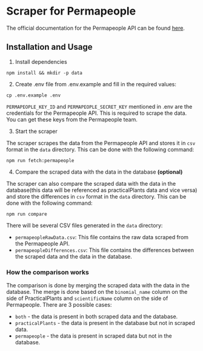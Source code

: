 # Scraper for Permapeople

The official documentation for the Permapeople API can be found [here](https://permapeople.org/knowledgebase/api-docs.html).

## Installation and Usage

1. Install dependencies

```shell
npm install && mkdir -p data
```

2. Create .env file from .env.example and fill in the required values:

```shell
cp .env.example .env
```

`PERMAPEOPLE_KEY_ID` and `PERMAPEOPLE_SECRET_KEY` mentioned in .env are the credentials for the Permapeople API.
This is required to scrape the data.
You can get these keys from the Permapeople team.

3. Start the scraper

The scraper scrapes the data from the Permapeople API and stores it in `csv` format in the `data` directory. This can be done with the following command:

```shell
npm run fetch:permapeople
```

4. Compare the scraped data with the data in the database **(optional)**

The scraper can also compare the scraped data with the data in the database(this data will be referenced as practicalPlants data and vice versa) and store the differences in `csv` format in the `data` directory.
This can be done with the following command:

```shell
npm run compare
```

There will be several CSV files generated in the `data` directory:

- `permapeopleRawData.csv`: This file contains the raw data scraped from the Permapeople API.
- `permapeopleDifferences.csv`: This file contains the differences between the scraped data and the data in the database.

### How the comparison works

The comparison is done by merging the scraped data with the data in the database.
The merge is done based on the `binomial_name` column on the side of PracticalPlants and `scientificName` column on the side of Permapeople.
There are 3 possible cases:

- `both` - the data is present in both scraped data and the database.
- `practicalPlants` - the data is present in the database but not in scraped data.
- `permapeople` - the data is present in scraped data but not in the database.
